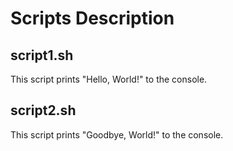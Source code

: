 # Scripts Description

## script1.sh
This script prints "Hello, World!" to the console.

## script2.sh
This script prints "Goodbye, World!" to the console.